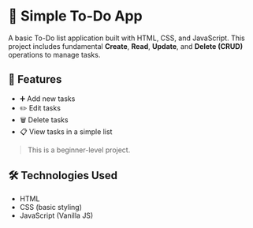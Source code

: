 # 📝 Simple To-Do App

A basic To-Do list application built with HTML, CSS, and JavaScript. This project includes fundamental **Create**, **Read**, **Update**, and **Delete (CRUD)** operations to manage tasks.

## 🚀 Features

- ➕ Add new tasks
- ✏️ Edit tasks
- 🗑️ Delete tasks
- 📋 View tasks in a simple list

> This is a beginner-level project.

## 🛠️ Technologies Used

- HTML
- CSS (basic styling)
- JavaScript (Vanilla JS)
